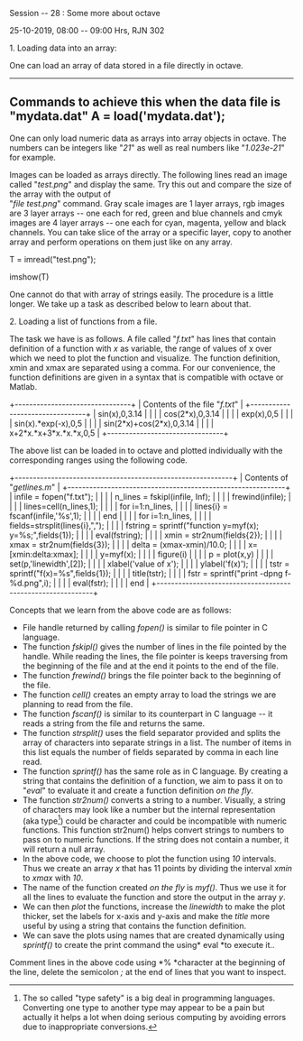 Session -- 28 : Some more about octave

25-10-2019, 08:00 -- 09:00 Hrs, RJN 302

1\. Loading data into an array:

One can load an array of data stored in a file directly in octave.

  -------------------------------------------------------------
  Commands to achieve this when the data file is "mydata.dat"
  A = load('mydata.dat');
  -------------------------------------------------------------

One can only load numeric data as arrays into array objects in octave.
The numbers can be integers like "*21*" as well as real numbers like
"*1.023e-21*" for example.

Images can be loaded as arrays directly. The following lines read an
image called "*test.png*" and display the same. Try this out and compare
the size of the array with the output of\
"*file test.png*" command. Gray scale images are 1 layer arrays, rgb
images are 3 layer arrays -- one each for red, green and blue channels
and cmyk images are 4 layer arrays -- one each for cyan, magenta, yellow
and black channels. You can take slice of the array or a specific layer,
copy to another array and perform operations on them just like on any
array.

T = imread("test.png");

imshow(T)

One cannot do that with array of strings easily. The procedure is a
little longer. We take up a task as described below to learn about that.

2\. Loading a list of functions from a file.

The task we have is as follows. A file called "*f.txt*" has lines that
contain definition of a function with *x* as variable, the range of
values of x over which we need to plot the function and visualize. The
function definition, xmin and xmax are separated using a comma. For our
convenience, the function definitions are given in a syntax that is
compatible with octave or Matlab.

+--------------------------------+
| Contents of the file "*f.txt*" |
+--------------------------------+
| sin(x),0,3.14                  |
|                                |
| cos(2\*x),0,3.14               |
|                                |
| exp(x),0,5                     |
|                                |
| sin(x).\*exp(-x),0,5           |
|                                |
| sin(2\*x)+cos(2\*x),0,3.14     |
|                                |
| x+2\*x.\*x+3\*x.\*x.\*x,0,5    |
+--------------------------------+

The above list can be loaded in to octave and plotted individually with
the corresponding ranges using the following code.

+------------------------------------------------------------+
| Contents of "*getlines.m*"                                 |
+------------------------------------------------------------+
| infile = fopen(\"f.txt\");                                 |
|                                                            |
| n\_lines = fskipl(infile, Inf);                            |
|                                                            |
| frewind(infile);                                           |
|                                                            |
| lines=cell(n\_lines,1);                                    |
|                                                            |
| for i=1:n\_lines,                                          |
|                                                            |
| lines{i} = fscanf(infile,\'%s\',1);                        |
|                                                            |
| end                                                        |
|                                                            |
| for i=1:n\_lines,                                          |
|                                                            |
| fields=strsplit(lines{i},\",\");                           |
|                                                            |
| fstring = sprintf(\"function y=myf(x); y=%s;\",fields{1}); |
|                                                            |
| eval(fstring);                                             |
|                                                            |
| xmin = str2num(fields{2});                                 |
|                                                            |
| xmax = str2num(fields{3});                                 |
|                                                            |
| delta = (xmax-xmin)/10.0;                                  |
|                                                            |
| x=\[xmin:delta:xmax\];                                     |
|                                                            |
| y=myf(x);                                                  |
|                                                            |
| figure(i)                                                  |
|                                                            |
| p = plot(x,y)                                              |
|                                                            |
| set(p,\'linewidth\',\[2\]);                                |
|                                                            |
| xlabel(\'value of x\');                                    |
|                                                            |
| ylabel(\'f(x)\');                                          |
|                                                            |
| tstr = sprintf(\"f(x)=%s\",fields{1});                     |
|                                                            |
| title(tstr);                                               |
|                                                            |
| fstr = sprintf(\"print -dpng f-%d.png\",i);                |
|                                                            |
| eval(fstr);                                                |
|                                                            |
| end                                                        |
+------------------------------------------------------------+

Concepts that we learn from the above code are as follows:

-   File handle returned by calling *fopen()* is similar to file pointer
    in C language.
-   The function *fskipl()* gives the number of lines in the file
    pointed by the handle. While reading the lines, the file pointer is
    keeps traversing from the beginning of the file and at the end it
    points to the end of the file.
-   The function *frewind()* brings the file pointer back to the
    beginning of the file.
-   The function *cell()* creates an empty array to load the strings we
    are planning to read from the file.
-   The function *fscanf()* is similar to its counterpart in C language
    -- it reads a string from the file and returns the same.
-   The function *strsplit()* uses the field separator provided and
    splits the array of characters into separate strings in a list. The
    number of items in this list equals the number of fields separated
    by comma in each line read.
-   The function *sprintf()* has the same role as in C language. By
    creating a string that contains the definition of a function, we aim
    to pass it on to "*eval*" to evaluate it and create a function
    definition *on the fly*.
-   The function *str2num()* converts a string to a number. Visually, a
    string of characters may look like a number but the internal
    representation (aka type[^1]) could be character and could be
    incompatible with numeric functions. This function str2num() helps
    convert strings to numbers to pass on to numeric functions. If the
    string does not contain a number, it will return a null array.
-   In the above code, we choose to plot the function using *10*
    intervals. Thus we create an array *x* that has 11 points by
    dividing the interval *xmin* to *xmax* with *10*.
-   The name of the function created *on the fly* is *myf()*. Thus we
    use it for all the lines to evaluate the function and store the
    output in the array *y*.
-   We can then *plot* the functions, increase the *linewidth* to make
    the plot thicker, set the labels for x-axis and y-axis and make the
    *title* more useful by using a string that contains the function
    definition.
-   We can save the plots using names that are created dynamically using
    *sprintf()* to create the print command the using* eval *to execute
    it..

Comment lines in the above code using *% *character at the beginning of
the line, delete the semicolon *;* at the end of lines that you want to
inspect.

[^1]: The so called "type safety" is a big deal in programming
    languages. Converting one type to another type may appear to be a
    pain but actually it helps a lot when doing serious computing by
    avoiding errors due to inappropriate conversions.
